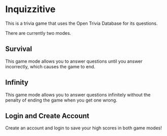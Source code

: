 # Inquizzitive

This is a trivia game that uses the Open Trivia Database for its questions.

There are currently two modes.

## Survival

This game mode allows you to answer questions until you answer incorrectly, which causes the game to end.

## Infinity

This game mode allows you to answer questions infinitely without the penalty of ending the game when you get one wrong.

## Login and Create Account

Create an account and login to save your high scores in both game modes!


